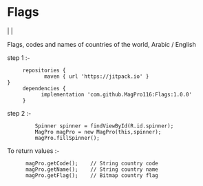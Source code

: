 # Flags
|[](Flags/app/src/main/res/drawable/ar.gif)
|[](Flags/app/src/main/res/drawable/en.gif)

Flags, codes and names of countries of the world, Arabic / English

step 1 :-

         repositories {
                maven { url 'https://jitpack.io' }
	}
         dependencies { 
               implementation 'com.github.MagPro116:Flags:1.0.0'
         }
           
step 2 :-

             Spinner spinner = findViewById(R.id.spinner);
             MagPro magPro = new MagPro(this,spinner);
             magPro.fillSpinner();
             
       

To return values :-

          magPro.getCode();    // String country code
          magPro.getName();    // String country name
          magPro.getFlag();    // Bitmap country flag
